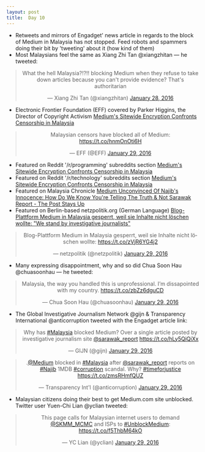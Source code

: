 ```yaml
---
layout: post
title:  Day 10
---
```


- Retweets and mirrors of Engadget' news article in regards to the block of Medium in Malaysia has not stopped. Feed robots and spammers doing their bit by 'tweeting' about it (how kind of them)
- Most Malaysians feel the same as Xiang Zhi Tan ‏@xiangzhitan &mdash; he tweeted: 

<center>
<blockquote class="twitter-tweet" lang="en"><p lang="en" dir="ltr">What the hell Malaysia?!?!! blocking Medium when they refuse to take down articles because you can&#39;t provide evidence? That&#39;s authoritarian</p>&mdash; Xiang Zhi Tan (@xiangzhitan) <a href="https://twitter.com/xiangzhitan/status/692751819190198272">January 28, 2016</a></blockquote>
</center>

- Electronic Frontier Foundation (EFF) covered by Parker Higgins, the Director of Copyright Activism <a href="https://www.eff.org/deeplinks/2016/01/mediums-sitewide-encryption-confronts-censorship-malaysia" target="_blank">Medium's Sitewide Encryption Confronts Censorship in Malaysia</a>

<center>
<blockquote class="twitter-tweet" lang="en"><p lang="en" dir="ltr">Malaysian censors have blocked all of Medium: <a href="https://t.co/hnmOnOti6H">https://t.co/hnmOnOti6H</a></p>&mdash; EFF (@EFF) <a href="https://twitter.com/EFF/status/692866083561148417">January 29, 2016</a></blockquote>
</center> 

- Featured on Reddit '/r/programming' subreddits section <a href="https://www.reddit.com/r/programming/comments/4369dk/mediums_sitewide_encryption_confronts_censorship/" target="_blank">Medium's Sitewide Encryption Confronts Censorship in Malaysia</a>
- Featured on Reddit '/r/technology' subreddits section <a href="https://www.reddit.com/r/technology/comments/436afz/mediums_sitewide_encryption_confronts_censorship/" target="_blank">Medium's Sitewide Encryption Confronts Censorship in Malaysia</a> 
- Featured on Malaysia Chronicle <a href="http://www.malaysia-chronicle.com/index.php?option=com_k2&view=item&id=610327:how-do-we-know-youre-telling-the-truth--not-sarawak-report-the-post-stays-up-medium-tells-najib--co&Itemid=2" target="_blank">Medium Unconvinced Of Najib's Innocence: How Do We Know You're Telling The Truth &amp; Not Sarawak Report - The Post Stays Up </a>
- Featured on Berlin-based netzpolitik.org (German Language) <a href="https://netzpolitik.org/2016/blog-plattform-medium-in-malaysia-gesperrt-weil-sie-inhalte-nicht-loeschen-wollte-we-stand-by-investigative-journalists/" target="_blank">Blog-Plattform Medium in Malaysia gesperrt, weil sie Inhalte nicht löschen wollte: "We stand by investigative journalists"</a>

<center>
<blockquote class="twitter-tweet" lang="en"><p lang="de" dir="ltr">Blog-Plattform Medium in Malaysia gesperrt, weil sie Inhalte nicht löschen wollte: <a href="https://t.co/zVjR6YG4j2">https://t.co/zVjR6YG4j2</a></p>&mdash; netzpolitik (@netzpolitik) <a href="https://twitter.com/netzpolitik/status/693041925486678016">January 29, 2016</a></blockquote>
</center>
  
- Many expressing disappointment, why and so did Chua Soon Hau @chuasoonhau &mdash; he tweeted:

<center>
<blockquote class="twitter-tweet" lang="en"><p lang="en" dir="ltr">Malaysia, the way you handled this is unprofessional. I’m dissapointed with my country. <a href="https://t.co/zbZz6dguCD">https://t.co/zbZz6dguCD</a></p>&mdash; Chua Soon Hau (@chuasoonhau) <a href="https://twitter.com/chuasoonhau/status/693088081960767488">January 29, 2016</a></blockquote>
</center>

- The Global Investigative Journalism Network @gijn &amp; Transparency International @anticorruption tweeted with the Engadget article link:

<center>
<blockquote class="twitter-tweet" lang="en"><p lang="en" dir="ltr">Why has <a href="https://twitter.com/hashtag/Malaysia?src=hash">#Malaysia</a> blocked Medium? Over a single article posted by investigative journalism site <a href="https://twitter.com/sarawak_report">@sarawak_report</a> <a href="https://t.co/hLy5QiQiXx">https://t.co/hLy5QiQiXx</a></p>&mdash; GIJN (@gijn) <a href="https://twitter.com/gijn/status/693009833864368132">January 29, 2016</a></blockquote>
<script async src="//platform.twitter.com/widgets.js" charset="utf-8"></script>

<blockquote class="twitter-tweet" lang="en"><p lang="en" dir="ltr">.<a href="https://twitter.com/Medium">@Medium</a> blocked in <a href="https://twitter.com/hashtag/Malaysia?src=hash">#Malaysia</a> after <a href="https://twitter.com/sarawak_report">@sarawak_report</a> reports on <a href="https://twitter.com/hashtag/Najib?src=hash">#Najib</a> 1MDB <a href="https://twitter.com/hashtag/corruption?src=hash">#corruption</a> scandal. Why? <a href="https://twitter.com/hashtag/timeforjustice?src=hash">#timeforjustice</a> <a href="https://t.co/zmsRHmfQUZ">https://t.co/zmsRHmfQUZ</a></p>&mdash; Transparency Int&#39;l (@anticorruption) <a href="https://twitter.com/anticorruption/status/693012989830656000">January 29, 2016</a></blockquote>
</center>

- Malaysian citizens doing their best to get Medium.com site unblocked. Twitter user Yuen-Chi Lian @yclian tweeted:

<center>
<blockquote class="twitter-tweet" lang="en"><p lang="en" dir="ltr">This page calls for Malaysian internet users to demand <a href="https://twitter.com/SKMM_MCMC">@SKMM_MCMC</a> and ISPs to <a href="https://twitter.com/hashtag/UnblockMedium?src=hash">#UnblockMedium</a>: <a href="https://t.co/f5ThbM64kO">https://t.co/f5ThbM64kO</a></p>&mdash; YC Lian (@yclian) <a href="https://twitter.com/yclian/status/692896680623013888">January 29, 2016</a></blockquote>
</center>